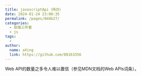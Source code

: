 ```yaml
---
title: javascriptApi（待办）
date: 2024-01-24 23:08:35
permalink: /pages/0d4b27/
categories:
  - 前端三件套
  - js
tags:
  - 
author: 
  name: aXing
  link: https://github.com/08163356
---
```


 Web API的数量之多令人难以置信（参见MDN文档的Web APIs词条）。